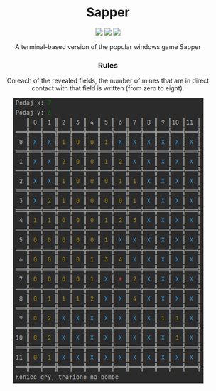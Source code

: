 <div align="center">
<h1>Sapper</h1>
<img src="https://img.shields.io/badge/Python-3776AB.svg?style=for-the-badge&logo=Python&logoColor=white"/>
<img src="https://img.shields.io/badge/PyCharm-000000.svg?style=for-the-badge&logo=PyCharm&logoColor=white"/>
<img src="https://img.shields.io/badge/GitHub-181717.svg?style=for-the-badge&logo=GitHub&logoColor=white"/>
<p></p>A terminal-based version of the popular windows game Sapper</p>
<h3>Rules</h3>
<p></p>On each of the revealed fields, the number of mines that are in direct contact with that field is written (from zero to eight).</p>


![Sapper](https://github.com/hadala-p/Sapper/blob/main/sapper.png?raw=true)

</div>
